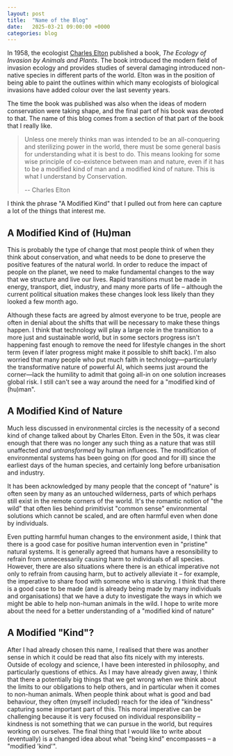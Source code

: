 ```yaml
---
layout: post
title:  "Name of the Blog"
date:   2025-03-21 09:00:00 +0000
categories: blog
---
```

In 1958, the ecologist [Charles Elton](https://en.wikipedia.org/wiki/Charles_Sutherland_Elton) published a book, _The Ecology of Invasion by Animals and Plants_. The book introduced the modern field of invasion ecology and provides studies of several damaging introduced non-native species in different parts of the world. Elton was in the position of being able to paint the outlines within which many ecologists of biological invasions have added colour over the last seventy years.

The time the book was published was also when the ideas of modern conservation were taking shape, and the final part of his book was devoted to that. The name of this blog comes from a section of that part of the book that I really like.

> Unless one merely thinks man was intended to be an all-conquering and sterilizing power in the world, there must be some general basis for understanding what it is best to do. This means looking for some wise principle of co-existence between man and nature, even if it has to be a modified kind of man and a modified kind of nature. This is what I understand by Conservation.
>
> -- Charles Elton

I think the phrase "A Modified Kind" that I pulled out from here can capture a lot of the things that interest me.

## A Modified Kind of (Hu)man

This is probably the type of change that most people think of when they think about conservation, and what needs to be done to preserve the positive features of the natural world. In order to reduce the impact of people on the planet, we need to make fundamental changes to the way that we structure and live our lives. Rapid transitions must be made in energy, transport, diet, industry, and many more parts of life – although the current political situation makes these changes look less likely than they looked a few month ago.

Although these facts are agreed by almost everyone to be true, people are often in denial about the shifts that will be necessary to make these things happen. I think that technology will play a large role in the transition to a more just and sustainable world, but in some sectors progress isn't happening fast enough to remove the need for lifestyle changes in the short term (even if later progress might make it possible to shift back). I'm also worried that many people who put much faith in technology—particularly the transformative nature of powerful AI, which seems just around the corner—lack the humility to admit that going all-in on one solution increases global risk. I still can't see a way around the need for a "modified kind of (hu)man".

## A Modified Kind of Nature

Much less discussed in environmental circles is the necessity of a second kind of change talked about by Charles Elton. Even in the 50s, it was clear enough that there was no longer any such thing as a nature that was still unaffected _and untransformed_ by human influences. The modification of environmental systems has been going on (for good and for ill) since the earliest days of the human species, and certainly long before urbanisation and industry.

It has been acknowledged by many people that the concept of "nature" is often seen by many as an untouched wilderness, parts of which perhaps still exist in the remote corners of the world. It's the romantic notion of "the wild" that often lies behind primitivist "common sense" environmental solutions which cannot be scaled, and are often harmful even when done by individuals.

Even putting harmful human changes to the environment aside, I think that there is a good case for positive human intervention even in "pristine" natural systems. It is generally agreed that humans have a resonsibility to refrain from unnecessarily causing harm to individuals of all species. However, there are also situations where there is an ethical imperative not only to refrain from causing harm, but to actively alleviate it – for example, the imperative to share food with someone who is starving. I think that there is a good case to be made (and is already being made by many individuals and organisations) that we have a duty to investigate the ways in which we might be able to help non-human animals in the wild. I hope to write more about the need for a better understanding of a "modified kind of nature"

## A Modified "Kind"?

After I had already chosen this name, I realised that there was another sense in which it could be read that also fits nicely with my interests. Outside of ecology and science, I have been interested in philosophy, and particularly questions of ethics. As I may have already given away, I think that there a potentially big things that we get wrong when we think about the limits to our obligations to help others, and in particular when it comes to non-human animals. When people think about what is good and bad behaviour, they often (myself included) reach for the idea of "kindness" capturing some important part of this. This moral imperative can be challenging because it is very focused on individual responsibility – kindness is not something that we can pursue in the world, but requires working on ourselves. The final thing that I would like to write about (eventually) is a changed idea about what "being kind" encompasses – a "modified 'kind'".

